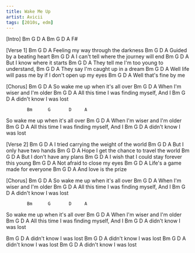```yaml
---
title: Wake Me Up
artist: Avicii
tags: [2010s, edm]
---
```


[Intro]
Bm   G   D   A
Bm   G   D   A F#
 
[Verse 1]
Bm       G              D         A
Feeling my way through the darkness
Bm       G          D         A
Guided by a beating heart
Bm       G              D         A
I can't tell where the journey will end
Bm       G          D         A
But I know where it starts
Bm       G              D         A
They tell me I'm too young to understand,
Bm       G          D         A
They say I'm caught up in a dream
Bm       G              D         A
Well life will pass me by if I don't open up my eyes
Bm       G          D         A
Well that's fine by me
 
[Chorus]
            Bm      G       D     A
So wake me up when it's all over
          Bm    G     D        A
When I'm wiser and I'm older
        Bm         G           D       A
All this time I was finding myself, And I
Bm      G     D      A
didn't know I was lost
 
            Bm      G       D     A
So wake me up when it's all over
          Bm    G     D        A
When I'm wiser and I'm older
        Bm         G           D       A
All this time I was finding myself, And I
Bm      G     D      A
didn't know I was lost
 
[Verse 2]
Bm       G              D         A
I tried carrying the weight of the world
Bm       G          D         A
But I only have two hands
Bm       G              D         A
Hope I get the chance to travel the world
Bm       G          D         A
But I don't have any plans
Bm       G              D         A
I wish that I could stay forever this young
Bm       G          D         A
Not afraid to close my eyes
Bm       G              D         A
Life's a game made for everyone
Bm       G          D         A
And love is the prize
 
[Chorus]
            Bm      G       D     A
So wake me up when it's all over
          Bm    G     D        A
When I'm wiser and I'm older
        Bm         G           D       A
All this time I was finding myself, And I
Bm      G     D      A
didn't know I was lost
 
            Bm      G       D     A
So wake me up when it's all over
          Bm    G     D        A
When I'm wiser and I'm older
        Bm         G           D       A
All this time I was finding myself, And I
Bm      G     D      A
didn't know I was lost
 
Bm      G     D      A
didn't know I was lost
Bm      G     D      A
didn't know I was lost
Bm      G     D      A
didn't know I was lost
Bm      G     D      A
didn't know I was lost